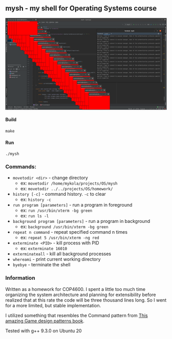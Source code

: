 ## mysh - my shell for Operating Systems course

![repeat 100 xterm -bg red](https://github.com/maslychm/mysh/blob/master/repo_resources/repeat_100_xterm_-bg_red.png)

#### Build 
```
make
```

#### Run
```
./mysh
```

### Commands:
 * `movetodir <dir>` - change directory
    * ex: `movetodir /home/mykola/projects/OS/mysh`
    * ex: `movetodir ../../projects/OS/homework/`
 * `history [-c]` - command history. `-c` to clear
    * ex: `history -c`
 * `run program [parameters]` - run a program in foreground
    * ex: `run /usr/bin/xterm -bg green`
    * ex: `run ls -l`
 * `background program [parameters]` - run a program in background
    * ex: `background /usr/bin/xterm -bg green`
 * `repeat n command` - repeat specified command n times
    * ex: `repeat 5 /usr/bin/xterm -ng red`
 * `exterminate <PID>` - kill process with PID
    * ex: `exterminate 16010`
 * `exterminateall` - kill all background processes
 * `whereami` - print current working directory
 * `byebye` - terminate the shell
 
 ### Information
 Written as a homework for COP4600. I spent a little too much time organizing
 the system architecture and planning for extensibility before realized that 
 at this rate the code will be three thousand lines long. So I went for a more
 limited, but stable implementation.
 
 I utilized something that resembles 
 the Command pattern from [This amazing Game design patterns book](https://gameprogrammingpatterns.com/command.html).
 
 Tested with g++ 9.3.0 on Ubuntu 20